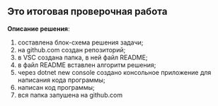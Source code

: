 ## Это итоговая проверочная работа

**Описание решения**:

1) составлена блок-схема решения задачи;  
2) на github.com создан репозиторий;  
3) в VSC создана папка, в ней файл README; 
4) в файл README вставлен алгоритм решения; 
5) через dotnet new console создано консольное приложение для написания кода программы; 
6) написан код программы; 
7) вся папка запушена на github.com 